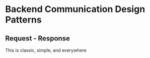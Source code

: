# Backend Communication Design Patterns
## Request - Response 
This is classic, simple, and everywhere

